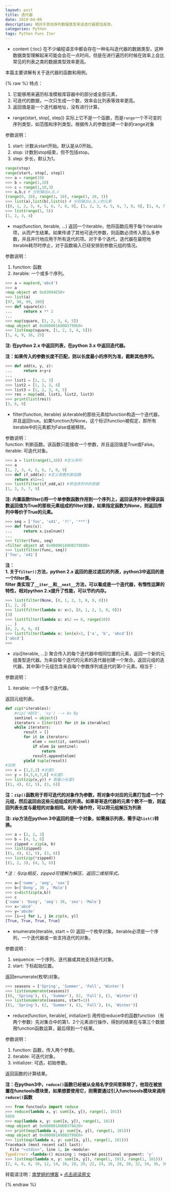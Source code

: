 ```yaml
---
layout: post
title: 迭代器
date: 2019-04-09
description: 相对于其他序列数据类型来说迭代器更加高效。
categories: Python
tags: Python Func Iter
--- 
```

* content
{:toc}
在不少编程语言中都会存在一种名叫迭代器的数据类型，这种数据类型理解起来可能会会花一点时间，但是在进行遍历的时候在效率上会比常见的列表之类的数据类型效率更高。  

本篇主要讲解有关于迭代器的函数和用例。  





{% raw %}
特点：  
1. 它能够用来遍历标准模板库容器中的部分或全部元素，
2. 可迭代的数据，一次只生成一个数，效率会比列表等效率更高。
3. 返回值是是一个迭代器地址，没有进行计算。  

* range(start, stop[, step])  实际上它不是一个函数，而是`range`一个不可变的序列类型，如范围和序列类型。根据传入的参数创建一个新的range对象  

参数说明：  

1. start: 计数从start开始。默认是从0开始。  
2. stop: 计数到stop结束，但不包括stop。  
3. step: 步长，默认为1。  
  
```python
range(stop)
range(start, stop[, step])
>>> a = range(10)
>>> b = range(1,10)
>>> c = range(1,10,3)
>>> a,b,c # 分别输出a,b,c
(range(0, 10), range(1, 10), range(1, 10, 3))
>>> list(a),list(b),list(c) # 分别输出a,b,c的元素
([0, 1, 2, 3, 4, 5, 6, 7, 8, 9], [1, 2, 3, 4, 5, 6, 7, 8, 9], [1, 4, 7])
>>> list(range(1, 5))
[1, 2, 3, 4]
```

* map(function, iterable, ...)  返回一个iterable，他将函数应用于每个iterable项，从而产生结果。如果传递了其他可迭代参数，则函数必须传入那么多参数，并且并行地应用于所有迭代的项。对于多个迭代，迭代器在最短地iterable耗尽时停止，对于函数输入已经安排到参数元组的情况。  

参数说明：  
1. function: 函数  
2. iterable: 一个或多个序列。  

```python
>>> a = map(ord,'abcd')
>>> a
<map object at 0x03994E50>
>>> list(a)
[97, 98, 99, 100]
>>> def square(x):
...     return x ** 2
...
>>> map(square, [1, 2, 3, 4, 5])
<map object at 0x000001A9DB3799E8>
>>> list(map(square, [1, 2, 3, 4, 5]))
[1, 4, 9, 16, 25]
```
  
**注: 在python 2.x 中返回列表，在python 3.x 中返回迭代器。**  

**注：如果传入的参数长度不匹配，则以长度最小的序列为准，截断其他序列。**   

```python
>>> def add(x, y, z):
...     return x+y+z
...
>>> list1 = [1, 2, 3]
>>> list2 = [1, 2, 3, 4]
>>> list3 = [1, 2, 3, 4, 5]
>>> res = map(add, list1, list2, list3)
>>> print(list(res))
[3, 6, 9]
```

* filter(function, iterable)  从iterable的那些元素给function构造一个迭代器，并且返回true。如果function为None，这个标识function被假定，即所有iterable中的元素都为False或被移除。  

参数说明：  
function: 判断函数。该函数只能接收一个参数，并且返回值是True或False。  
iterable: 可迭代对象。  

```python
>>> a = list(range(1,10)) #定义序列
>>> a
[1, 2, 3, 4, 5, 6, 7, 8, 9]
>>> def if_odd(x): #定义奇数判断函数
    return x%2==1
>>> list(filter(if_odd,a)) #筛选序列中的奇数
[1, 3, 5, 7, 9]
```

**注: 内置函数filter()将一个单参数函数作用到一个序列上，返回该序列中使得该函数返回值为True的那些元素组成的filter对象，如果指定函数为None，则返回序列中等价于True的元素。**  

```python
>>> seq = ['foo', 'x41', '?!', '***']
>>> def func(x):
...     return x.isalnum()
...
>>> filter(func, seq)
<filter object at 0x000001A9DB379EB8>
>>> list(filter(func, seq))
['foo', 'x41']
```

**注：**  
**1. 关于`filter()`方法，python 2.x 返回的是过滤后的列表，python3中返回的是一个filter类。**   
**filter 类实现了`__iter__`和`__next__`方法，可以看成是一个迭代器，有惰性运算的特性，相对python 2.x提升了性能，可以节约内存。**  

```python
>>> list(filter(None, [0, 1, 2, 3, 0, 0, 0]))
[1, 2, 3]
>>> list(filter(lambda x: x>2, [0, 1, 2, 3, 0, 0]))
[3]
>>> list(filter(lambda x: x%2 == 0, range(10))
... )
[0, 2, 4, 6, 8]
>>> list(filter(lambda x: len(x)>3, ['a', 'b', 'abcd']))
['abcd']
>>>
```

* zip([iterable, ...])  聚合传入的每个迭代器中相同位置的元素，返回一个新的元组类型迭代器。为来自每个迭代的元素的迭代器创建一个聚合。返回元组的迭代器，其中第i个元组包含来自每个参数序列或迭代的第i个元素。相当于：

参数说明：  
1. iterable: 一个或多个迭代器。  

返回元组列表。  

```python
def zip(*iterables):
    #zip('ABCD', 'xy') --> Ax By
    sentinel = object()
    iterators = [iter(it) for it in iterables]
    while iterators:
        result = []
        for it in iterators:
            elem = next(it, sentinel)
            if elem is sentinel:
                return
            result.append(elem)
        yield tuple(result)
#实例
>>> x = [1,2,3] #长度3
>>> y = [4,5,6,7,8] #长度5
>>> list(zip(x,y)) # 取最小长度3
[(1, 4), (2, 5), (3, 6)]
```

**注：`zip()`函数用于将可迭代的对象作为参数，将对象中对应的元素打包成一个个元组，然后返回由这些元组组成的列表。如果哥哥迭代器的元素个数不一致，则返回列表长度与最短的对象相同。利用`*`操作符，可以将元组解压为列表**  

**注: zip方法在python 3中返回的是一个对象，如需展示列表，需手动`list()`转换。**  

```python
>>> a = [1, 2, 3]
>>> b = [4, 5, 6]
>>> zipped = zip(a, b)
>>> list(zipped)
[(1, 4), (2, 5), (3, 6)]
>>> list(zip(*zipped))
[(1, 2, 3), (4, 5, 6)]
```

**注：与zip相反，*zipped可理解为解压，返回二维矩阵式。**

```python
>>> a=['name', 'aeg', 'sex']
>>> b=['Dong', 38 , 'Male']
>>> c=dict(zip(a,b))
>>> c
{'name': 'Dong', 'aeg': 38, 'sex': 'Male'}
>>> x='abcd'
>>> y='abcde'
>>> [i==j for i, j in zip(x, y)]
[True, True, True, True]
```

* enumerate(iterable, start = 0)  返回一个枚举对象。iterable必须是一个序列，一个迭代器或一些支持迭代的对象。  

参数说明：  
1. sequence: 一个序列、迭代器或其他支持迭代对象。  
2. start: 下标起始位置。  

返回enumerate(枚举)对象。  

```python
>>> seasons = ['Spring', 'Summer', 'Fall', 'Winter']
>>> list(enumerate(seasons))
[(0, 'Spring'), (1, 'Summer'), (2, 'Fall'), (3, 'Winter')]
>>> list(enumerate(seasons, start=1))
[(1, 'Spring'), (2, 'Summer'), (3, 'Fall'), (4, 'Winter')]
```

* reduce(function, iterable[, initializer])  用传给reduce中的函数function（有两个参数）先对集合中的第1、2个元素进行操作，得到的结果在与第三个数据用function函数运算，最后得到一个结果。  

参数说明：  
1. function: 函数，传入两个参数。  
2. iterable: 可迭代对象。  
3. initializer: 可选，初始参数。  

返回函数的计算结果。

**注：在python3中，`reduce()`函数已经被从全局名字空间里移除了，他现在被放置在functools模块里，如果想要使用它，则需要通过引入functoools模块来调用`reduce()`函数**  

```python
>>> from functools import reduce
>>> reduce(lambda x, y: sum([x, y]), range(1, 101))
5050
>>> map(lambda x, y: sum([x, y]), range(1, 101))
<map object at 0x000001A9DB379A20>
>>> print(map(lambda x, y: sum([x, y]), range(1, 101)))
<map object at 0x000001A9DB3799E8>
>>> list(map(lambda x, y: sum([x, y]), range(1, 101)))
Traceback (most recent call last):
  File "<stdin>", line 1, in <module>
TypeError: <lambda>() missing 1 required positional argument: 'y'
>>> list(map(lambda x, y: sum([x, y]), range(1, 101), range(1, 101)))
[2, 4, 6, 8, 10, 12, 14, 16, 18, 20, 22, 24, 26, 28, 30, 32, 34, 36, 38, 40, 42, 44, 46, 48, 50, 52, 54, 56, 58, 60, 62, 64, 66, 68, 70, 72, 74, 76, 78, 80, 82, 84, 86, 88, 90, 92, 94, 96, 98, 100, 102, 104, 106, 108, 110, 112, 114, 116, 118, 120, 122, 124, 126, 128, 130, 132, 134, 136, 138, 140, 142, 144, 146, 148, 150, 152, 154, 156, 158, 160, 162, 164, 166, 168, 170, 172, 174, 176, 178, 180, 182, 184, 186, 188, 190, 192, 194, 196, 198, 200]
```


转载请注明：[南梦婷的博客](https://norah2.github.io) » [点击阅读原文](https://norah2.github.io/2019/04/iteration/) 

{% endraw %}